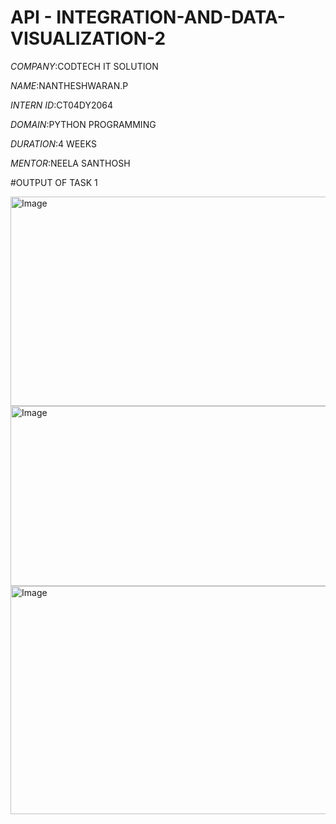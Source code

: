 # API - INTEGRATION-AND-DATA-VISUALIZATION-2

*COMPANY*:CODTECH IT SOLUTION

*NAME*:NANTHESHWARAN.P

*INTERN ID*:CT04DY2064

*DOMAIN*:PYTHON PROGRAMMING

*DURATION*:4 WEEKS

*MENTOR*:NEELA SANTHOSH

#OUTPUT OF TASK 1

<img width="1382" height="335" alt="Image" src="https://github.com/user-attachments/assets/78c30f1c-f383-479b-bb78-5cb01c75dcb9" />
<img width="1352" height="288" alt="Image" src="https://github.com/user-attachments/assets/6bd06a1a-57f2-4158-a755-d093cf9ca50d" />
<img width="1387" height="365" alt="Image" src="https://github.com/user-attachments/assets/cd46d054-8625-4844-91fd-2d8864ba46bc" />


